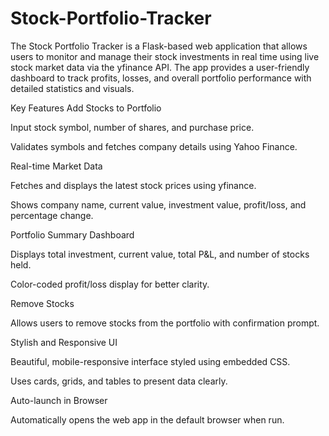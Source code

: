 # Stock-Portfolio-Tracker
The Stock Portfolio Tracker is a Flask-based web application that allows users to monitor and manage their stock investments in real time using live stock market data via the yfinance API. The app provides a user-friendly dashboard to track profits, losses, and overall portfolio performance with detailed statistics and visuals.

Key Features
Add Stocks to Portfolio

Input stock symbol, number of shares, and purchase price.

Validates symbols and fetches company details using Yahoo Finance.

Real-time Market Data

Fetches and displays the latest stock prices using yfinance.

Shows company name, current value, investment value, profit/loss, and percentage change.

Portfolio Summary Dashboard

Displays total investment, current value, total P&L, and number of stocks held.

Color-coded profit/loss display for better clarity.

Remove Stocks

Allows users to remove stocks from the portfolio with confirmation prompt.

Stylish and Responsive UI

Beautiful, mobile-responsive interface styled using embedded CSS.

Uses cards, grids, and tables to present data clearly.

Auto-launch in Browser

Automatically opens the web app in the default browser when run.
